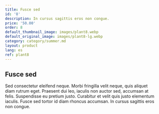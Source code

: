 ```yaml
---
title: Fusce sed
id: '8'
description: In cursus sagittis eros non congue.
price: '50.00'
order: 8
default_thumbnail_image: images/plant8.webp
default_original_image: images/plant8-lg.webp
category: category/summer.md
layout: product
lang: es
ref: plant8
---
```


## Fusce sed

Sed consectetur eleifend neque. Morbi fringilla velit neque, quis aliquet diam rutrum eget. Praesent dui leo, iaculis non auctor sed, accumsan at felis. Suspendisse eu pretium justo. Curabitur et velit quis justo elementum iaculis. Fusce sed tortor id diam rhoncus accumsan. In cursus sagittis eros non congue.